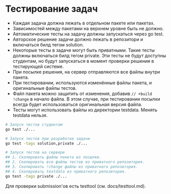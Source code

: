 # Тестирование задач

 - Каждая задача должна лежать в отдельном пакете или пакетах.
 - Зависимостей между пакетами на верхнем уровне быть не должно.
 - Автоматические тесты на задачу должны запускаться через go test.
 - Авторское решение задачи должно лежать в репозитори и включаться
   билд тегом solution.
 - Некоторые тесты в задаче могут быть приватными. Такие тесты должны
   включаться билд тегом private. Эти тесты не будут доступны
   студентам, но будут запускаться в момент проверки решения в
   тестирующей системе.
 - При посылке решения, на сервер отправляются все файлы внутри пакета.
 - При тестировании, используются изменённые файлы пакета, и
   оригинальные файлы тестов.
 - Файл пакета можно защитить от изменения, добавив `// +build !change` в начало файла.
   В этом случае, при тестировании посылки всегда будет использоваться оригинальная версия файла.
 - Тесты могут использовать файлы из директории testdata. Менять testdata нельзя.

```sh
# Запуск тестов студентом
go test ./...

# Запуск тестов при разработке задачи
go test -tags solution,private ./...

# Запуск тестов на сервере
## 1. Скопировать файлы пакета из посылки.
## 2. Скопировать все файлы тестов из приватного репозитория.
## 3. Скопировать !change файлы из приватного репозитория.
## 4. Скопировать testdata из приватного репозитория.
go test -tags private ./...
```

Для проверки submission'ов есть testtool (см. docs/testtool.md).
